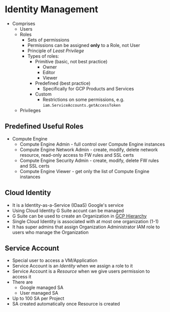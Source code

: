 # Identity Management

* Comprises
  * Users
  * Roles
    * Sets of permissions
    * Permissions can be assigned **only** to a Role, not User
    * Principle of *Least Privilege*
    * Types of roles:
      * Primitive (basic, not best practice)
        * Owner
        * Editor
        * Viewer
      * Predefined (best practice)
        * Specifically for GCP Products and Services
      * Custom
        * Restrictions on some permissions, e.g. `iam.ServiceAccounts.getAccessToken`
  * Privileges

## Predefined Useful Roles

* Compute Engine
  * Compute Engine Admin - full control over Compute Engine instances
  * Compute Engine Network Admin - create, modify, delete network resource, read-only access to FW rules and SSL certs
  * Compute Engine Security Admin - create, modify, delete FW rules and SSL certs
  * Compute Engine Viewer - get only the list of Compute Engine instances

## Cloud Identity

* It is a Identity-as-a-Service (IDaaS) Google's service
* Using Cloud Identity G Suite accunt can be managed
* G Suite can be used to create an Organization in [GCP Hierarchy](09_Organization_and_Billing.md)
* Single Cloud Identity is associated with at most one organization (1-1)
* It has super admins that assign Organization Administrator IAM role to users who manage the Organization

## Service Account

* Special user to access a VM/Application
* Service Account is an *Identity* when we assign a role to it
* Service Account is a *Resource* when we give users permission to access it
* There are
  * Google managed SA
  * User managed SA
* Up to 100 SA per Project
* SA created automatically once Resource is created
